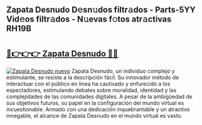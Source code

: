 ## Zapata Desnudo D𝚎sn𝚞dos filtr𝚊dos - Parts-5YY Vid𝚎os filtr𝚊dos - N𝚞evas f𝚘tos atr𝚊ctivas RH19B

# <h2><a href="http://mb2w0c.tromn.icu/?c=Zapata+Desnudo">🔗👉👉👉 Zapata Desnudo 🔗🔗</a></h2>

[![Zapata Desnudo nuevo](https://i.imgur.com/pEAQMta.gif)](http://mb2w0c.tromn.icu/?c=Zapata+Desnudo)
Zapata Desnudo, un individuo complejo y estimulante, se resiste a la descripción fácil. Su innovador método de interactuar con el público en línea ha cautivado y enfurecido a los espectadores, estimulando debates sobre moralidad, identidad y las complejidades de las comunidades digitales. A pesar de la ambigüedad de sus objetivos futuros, su papel en la configuración del mundo virtual es incuestionable. Armado con una dedicación inquebrantable y un atractivo innegable, el alcance de Zapata Desnudo en el mundo virtual es vasto.
